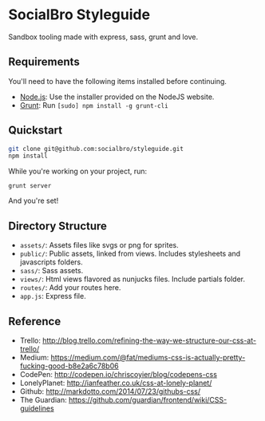 # SocialBro Styleguide

Sandbox tooling made with express, sass, grunt and love.

## Requirements

You'll need to have the following items installed before continuing.

  * [Node.js](http://nodejs.org): Use the installer provided on the NodeJS website.
  * [Grunt](http://gruntjs.com/): Run `[sudo] npm install -g grunt-cli`

## Quickstart

```bash
git clone git@github.com:socialbro/styleguide.git
npm install
```

While you're working on your project, run:

`grunt server`

And you're set!

## Directory Structure

  * `assets/`: Assets files like svgs or png for sprites.
  * `public/`: Public assets, linked from views. Includes stylesheets and javascripts folders.
  * `sass/`: Sass assets.
  * `views/`: Html views flavored as nunjucks files. Include partials folder.
  * `routes/`: Add your routes here.
  * `app.js`: Express file.

## Reference

  * Trello: http://blog.trello.com/refining-the-way-we-structure-our-css-at-trello/
  * Medium: https://medium.com/@fat/mediums-css-is-actually-pretty-fucking-good-b8e2a6c78b06
  * CodePen: http://codepen.io/chriscoyier/blog/codepens-css
  * LonelyPlanet: http://ianfeather.co.uk/css-at-lonely-planet/
  * Github: http://markdotto.com/2014/07/23/githubs-css/
  * The Guardian: https://github.com/guardian/frontend/wiki/CSS-guidelines
